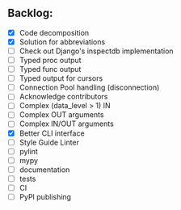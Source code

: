 ## Backlog:
- [x] Code decomposition
- [x] Solution for abbreviations
- [ ] Check out Django's inspectdb implementation
- [ ] Typed proc output
- [ ] Typed func output
- [ ] Typed output for cursors
- [ ] Connection Pool handling (disconnection)
- [ ] Acknowledge contributors
- [ ] Complex (data_level > 1) IN
- [ ] Complex OUT arguments
- [ ] Complex IN/OUT arguments
- [x] Better CLI interface
- [ ] Style Guide Linter
- [ ] pylint
- [ ] mypy
- [ ] documentation
- [ ] tests
- [ ] CI
- [ ] PyPI publishing
